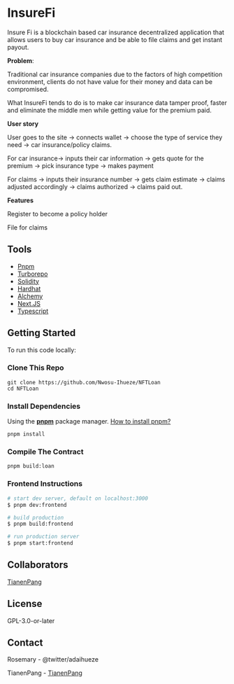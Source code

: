 # InsureFi

Insure Fi is a blockchain based car insurance decentralized application that allows users to buy car insurance and be able to file claims and get instant payout.

**Problem**:

Traditional car insurance companies due to the factors of high competition environment, clients do not have value for their money and data can be compromised.

What InsureFi tends to do is to make car insurance data tamper proof, faster and eliminate the middle men while getting value for the premium paid.

**User story** 

User goes to the site → connects wallet → choose the type of service they need → car insurance/policy claims.

For car insurance→ inputs their car information → gets quote for the premium → pick insurance type → makes payment

For claims → inputs their insurance number → gets claim estimate → claims adjusted accordingly → claims authorized → claims paid out.



**Features**

Register to become a policy holder

File for claims

## Tools
- [Pnpm](https://pnpm.io/)
- [Turborepo](https://turborepo.org/)
- [Solidity](https://soliditylang.org/)
- [Hardhat](https://hardhat.org/)
- [Alchemy](https://www.alchemy.com/)
- [Next.JS](https://nextjs.org/)
- [Typescript](https://www.typescriptlang.org/)

## Getting Started
To run this code locally:

### Clone This Repo
```
git clone https://github.com/Nwosu-Ihueze/NFTLoan
cd NFTLoan
```

### Install Dependencies
Using the **[pnpm](https://pnpm.io)** package manager. [How to install pnpm?](https://pnpm.io/installation)
```
pnpm install
```

### Compile The Contract
```
pnpm build:loan
```

### Frontend Instructions

```bash
# start dev server, default on localhost:3000
$ pnpm dev:frontend

# build production
$ pnpm build:frontend

# run production server
$ pnpm start:frontend
```

## Collaborators
[TianenPang](https://github.com/TianenPang)

## License
GPL-3.0-or-later

## Contact
Rosemary - @twitter/adaihueze

TianenPang - [TianenPang](https://github.com/TianenPang)
